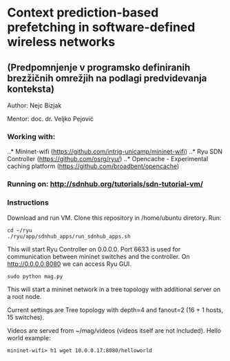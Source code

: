 # Context prediction-based prefetching in software-defined wireless networks
## (Predpomnjenje v programsko definiranih brezžičnih omrežjih na podlagi predvidevanja konteksta)

Author: Nejc Bizjak

Mentor: doc. dr. Veljko Pejović



### Working with: 
..* Mininet-wifi  (https://github.com/intrig-unicamp/mininet-wifi)
..* Ryu SDN Controller (https://github.com/osrg/ryu/)
..* Opencache - Experimental caching platform (https://github.com/broadbent/opencache)


### Running on: http://sdnhub.org/tutorials/sdn-tutorial-vm/


### Instructions

Download and run VM. Clone this repository in /home/ubuntu diretory. Run:

```
cd ~/ryu
./ryu/app/sdnhub_apps/run_sdnhub_apps.sh
```
This will start Ryu Controller on 0.0.0.0. Port 6633 is used for communication between mininet switches and the controller.
On http://0.0.0.0:8080 we can access Ryu GUI.

```
sudo python mag.py
```
This will start a mininet network in a tree topology with additional server on a root node.

Current settings are Tree topology with depth=4 and fanout=2 (16 + 1 hosts, 15 switches).


Videos are served from ~/mag/videos (videos itself are not included).
Hello world example:
```
mininet-wifi> h1 wget 10.0.0.17:8080/helloworld
```



